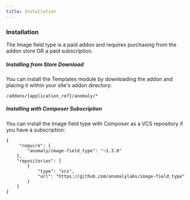 ```yaml
---
title: Installation
---
```


### Installation

The Image field type is a paid addon and requires purchasing from the addon store OR a paid subscription.

##### Installing from Store Download

You can install the Templates module by downloading the addon and placing it within your site's addon directory:

    /addons/{application_ref}/anomaly/*

##### Installing with Composer Subscription

You can install the Image field type with Composer as a VCS repository if you have a subscription:

    {
         "require": {
            "anomaly/image-field_type": "~1.3.0"
        },
        "repositories": [
            {
                "type": "vcs",
                "url": "https://github.com/anomalylabs/image-field_type"
            }
        ]
    }
